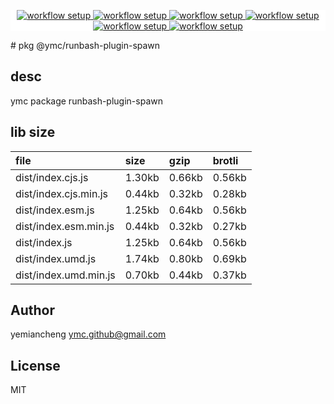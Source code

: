 <p align="center" style="background:white;">
<!-- github workflow stat:s -->
<!-- one line and center  -->
  <a href="https://github.com/YMC-GitHub">
    <img alt="workflow setup" src="https://img.shields.io/static/v1?label=pkg&message=done&color=ff69b4&style=flat-square" />
  </a>
  <a href="https://github.com/YMC-GitHub">
    <img alt="workflow setup" src="https://img.shields.io/static/v1?label=cod&message=done&color=ff69b4&style=flat-square" />
  </a>
    <a href="https://github.com/YMC-GitHub">
    <img alt="workflow setup" src="https://img.shields.io/static/v1?label=dep&message=done&color=ff69b4&style=flat-square" />
  </a>
  <a href="https://github.com/YMC-GitHub">
    <img alt="workflow setup" src="https://img.shields.io/static/v1?label=lin&message=done&color=ff69b4&style=flat-square" />
  </a>
    <a href="https://github.com/YMC-GitHub">
    <img alt="workflow setup" src="https://img.shields.io/static/v1?label=tes&message=fail&color=ff69b4&style=flat-square" />
  </a>
      <a href="https://github.com/YMC-GitHub">
    <img alt="workflow setup" src="https://img.shields.io/static/v1?label=pro&message=done&color=ff69b4&style=flat-square" />
  </a>


  <!-- https://img.shields.io/badge/<LABEL>-<MESSAGE>-<COLOR> -->
  <!-- https://img.shields.io/static/v1?label=<LABEL>&message=<MESSAGE>&color=<COLOR> -->
<!-- github workflow stat:e -->
</p>
# pkg @ymc/runbash-plugin-spawn

## desc
ymc package runbash-plugin-spawn

## lib size  
file | size | gzip | brotli
:---- | :---- | :---- | :----
dist/index.cjs.js | 1.30kb | 0.66kb | 0.56kb
dist/index.cjs.min.js | 0.44kb | 0.32kb | 0.28kb
dist/index.esm.js | 1.25kb | 0.64kb | 0.56kb
dist/index.esm.min.js | 0.44kb | 0.32kb | 0.27kb
dist/index.js | 1.25kb | 0.64kb | 0.56kb
dist/index.umd.js | 1.74kb | 0.80kb | 0.69kb
dist/index.umd.min.js | 0.70kb | 0.44kb | 0.37kb

## Author
yemiancheng <ymc.github@gmail.com>

## License
MIT
